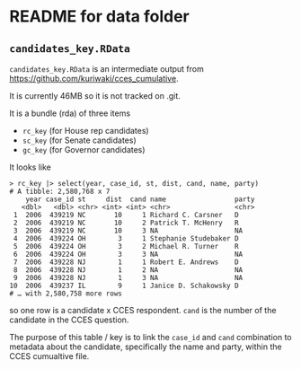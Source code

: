 # README for data folder


## `candidates_key.RData`

`candidates_key.RData` is an intermediate output from <https://github.com/kuriwaki/cces_cumulative>.

It is currently 46MB so it is not tracked on .git.

It is a bundle (rda) of three items

- `rc_key` (for House rep candidates)
- `sc_key` (for Senate candidates)
- `gc_key` (for Governor candidates)


It looks like

```
> rc_key |> select(year, case_id, st, dist, cand, name, party)
# A tibble: 2,580,768 x 7
    year case_id st     dist  cand name                 party
   <dbl>   <dbl> <chr> <int> <int> <chr>                <chr>
 1  2006  439219 NC       10     1 Richard C. Carsner   D
 2  2006  439219 NC       10     2 Patrick T. McHenry   R
 3  2006  439219 NC       10     3 NA                   NA
 4  2006  439224 OH        3     1 Stephanie Studebaker D
 5  2006  439224 OH        3     2 Michael R. Turner    R
 6  2006  439224 OH        3     3 NA                   NA
 7  2006  439228 NJ        1     1 Robert E. Andrews    D
 8  2006  439228 NJ        1     2 NA                   NA
 9  2006  439228 NJ        1     3 NA                   NA
10  2006  439237 IL        9     1 Janice D. Schakowsky D
# … with 2,580,758 more rows
```

so one row is a candidate x CCES respondent. `cand` is the number of the candidate
in the CCES question.

The purpose of this table / key is to link the `case_id` and `cand`  combination to
metadata about the candidate, specifically the name and party, within the CCES
cumualtive file.

